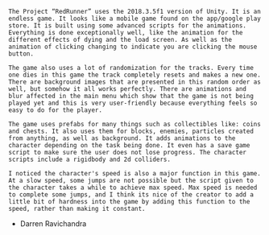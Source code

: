 	The Project “RedRunner” uses the 2018.3.5f1 version of Unity. It is an endless game. It looks like a mobile game found on the app/google play store. It is built using some advanced scripts for the animations. Everything is done exceptionally well, like the animation for the different effects of dying and the load screen. As well as the animation of clicking changing to indicate you are clicking the mouse button.

	The game also uses a lot of randomization for the tracks. Every time one dies in this game the track completely resets and makes a new one. There are background images that are presented in this random order as well, but somehow it all works perfectly. There are animations and blur affected in the main menu which show that the game is not being played yet and this is very user-friendly because everything feels so easy to do for the player.

	The game uses prefabs for many things such as collectibles like: coins and chests. It also uses them for blocks, enemies, particles created from anything, as well as background. It adds animations to the character depending on the task being done. It even has a save game script to make sure the user does not lose progress. The character scripts include a rigidbody and 2d colliders. 

	I noticed the character's speed is also a major function in this game. At a slow speed, some jumps are not possible but the script given to the character takes a while to achieve max speed. Max speed is needed to complete some jumps, and I think its nice of the creator to add a little bit of hardness into the game by adding this function to the speed, rather than making it constant.

- Darren Ravichandra